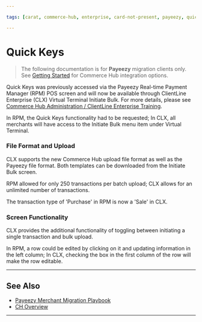 ```yaml
---

tags: [carat, commerce-hub, enterprise, card-not-present, payeezy, quick-keys, batch-upload]

---
```


# Quick Keys

<!-- theme: danger -->
>  The following documentation is for **Payeezy** migration clients only. See [Getting Started](?path=docs/Getting-Started/Getting-Started-General.md) for Commerce Hub integration options.

Quick Keys was previously accessed via the Payeezy Real-time Payment Manager (RPM) POS screen and will now be available through ClientLine Enterprise (CLX) Virtual Terminal Initiate Bulk. For more details, please see [Commerce Hub Administration / ClientLine Enterprise Training](https://fiserv.cloudguides.com/en-us/guides/ClientLine%20Enterprise%20from%20Fiserv).

In RPM, the Quick Keys functionality had to be requested; In CLX, all merchants will have access to the Initiate Bulk menu item under Virtual Terminal.

### File Format and Upload

CLX supports the new Commerce Hub upload file format as well as the Payeezy file format.  Both templates can be downloaded from the Initiate Bulk screen.

RPM allowed for only 250 transactions per batch upload; CLX allows for an unlimited number of transactions.

The transaction type of 'Purchase' in RPM is now a 'Sale' in CLX.

### Screen Functionality

CLX provides the additional functionality of toggling between initiating a single transaction and bulk upload.

In RPM, a row could be edited by clicking on it and updating information in the left column; In CLX, checking the box in the first column of the row will make the row editable.





---

## See Also

- [Payeezy Merchant Migration Playbook](?path=docs/Resources/Guides/Payeezy/Payeezy-Migration-ExtendedLanding.md)
- [CH Overview](?path=docs/Getting-Started/Getting-Started-General.md)



---
